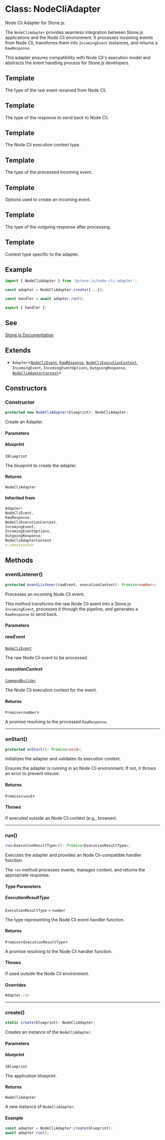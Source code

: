 # Class: NodeCliAdapter

Node Cli Adapter for Stone.js.

The `NodeCliAdapter` provides seamless integration between Stone.js applications
and the Node Cli environment. It processes incoming events from Node Cli,
transforms them into `IncomingEvent` instances, and returns a `RawResponse`.

This adapter ensures compatibility with Node Cli's execution model and
abstracts the event handling process for Stone.js developers.

## Template

The type of the raw event received from Node Cli.

## Template

The type of the response to send back to Node Cli.

## Template

The Node Cli execution context type.

## Template

The type of the processed incoming event.

## Template

Options used to create an incoming event.

## Template

The type of the outgoing response after processing.

## Template

Context type specific to the adapter.

## Example

```typescript
import { NodeCliAdapter } from '@stone-js/node-cli-adapter';

const adapter = NodeCliAdapter.create({...});

const handler = await adapter.run();

export { handler };
```

## See

[Stone.js Documentation](https://stone-js.com/docs)

## Extends

- `Adapter`\<[`NodeCliEvent`](../../declarations/interfaces/NodeCliEvent.md), [`RawResponse`](../../declarations/type-aliases/RawResponse.md), [`NodeCliExecutionContext`](../../declarations/type-aliases/NodeCliExecutionContext.md), `IncomingEvent`, `IncomingEventOptions`, `OutgoingResponse`, [`NodeCliAdapterContext`](../../declarations/interfaces/NodeCliAdapterContext.md)\>

## Constructors

### Constructor

```ts
protected new NodeCliAdapter(blueprint): NodeCliAdapter;
```

Create an Adapter.

#### Parameters

##### blueprint

`IBlueprint`

The blueprint to create the adapter.

#### Returns

`NodeCliAdapter`

#### Inherited from

```ts
Adapter<
NodeCliEvent,
RawResponse,
NodeCliExecutionContext,
IncomingEvent,
IncomingEventOptions,
OutgoingResponse,
NodeCliAdapterContext
>.constructor
```

## Methods

### eventListener()

```ts
protected eventListener(rawEvent, executionContext): Promise<number>;
```

Processes an incoming Node Cli event.

This method transforms the raw Node Cli event into a Stone.js `IncomingEvent`,
processes it through the pipeline, and generates a `RawResponse` to send back.

#### Parameters

##### rawEvent

[`NodeCliEvent`](../../declarations/interfaces/NodeCliEvent.md)

The raw Node Cli event to be processed.

##### executionContext

[`CommandBuilder`](../../declarations/type-aliases/CommandBuilder.md)

The Node Cli execution context for the event.

#### Returns

`Promise`\<`number`\>

A promise resolving to the processed `RawResponse`.

***

### onStart()

```ts
protected onStart(): Promise<void>;
```

Initializes the adapter and validates its execution context.

Ensures the adapter is running in an Node Cli environment. If not, it
throws an error to prevent misuse.

#### Returns

`Promise`\<`void`\>

#### Throws

If executed outside an Node Cli context (e.g., browser).

***

### run()

```ts
run<ExecutionResultType>(): Promise<ExecutionResultType>;
```

Executes the adapter and provides an Node Cli-compatible handler function.

The `run` method processes events, manages context, and returns the appropriate response.

#### Type Parameters

##### ExecutionResultType

`ExecutionResultType` = `number`

The type representing the Node Cli event handler function.

#### Returns

`Promise`\<`ExecutionResultType`\>

A promise resolving to the Node Cli handler function.

#### Throws

If used outside the Node Cli environment.

#### Overrides

```ts
Adapter.run
```

***

### create()

```ts
static create(blueprint): NodeCliAdapter;
```

Creates an instance of the `NodeCliAdapter`.

#### Parameters

##### blueprint

`IBlueprint`

The application blueprint.

#### Returns

`NodeCliAdapter`

A new instance of `NodeCliAdapter`.

#### Example

```typescript
const adapter = NodeCliAdapter.create(blueprint);
await adapter.run();
```
